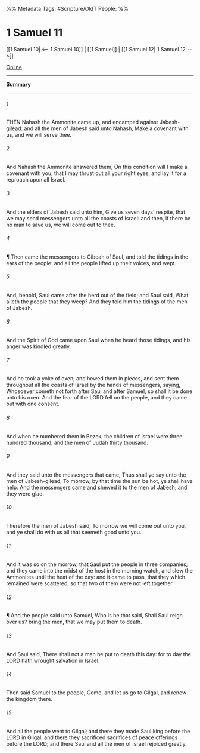 

%% Metadata
Tags: #Scripture/OldT
People: 
%%
# 1 Samuel 11
[[1 Samuel 10| <-- 1 Samuel 10]] | [[1 Samuel]] | [[1 Samuel 12| 1 Samuel 12 -->]]

[Online](https://churchofjesuschrist.org/study/scriptures/ot/1-sam/11?lang=eng)

---
__Summary__



---

###### 1
THEN Nahash the Ammonite came up, and encamped against Jabesh-gilead: and all the men of Jabesh said unto Nahash, Make a covenant with us, and we will serve thee.
###### 2
And Nahash the Ammonite answered them, On this condition will I make a covenant with you, that I may thrust out all your right eyes, and lay it for a reproach upon all Israel.
###### 3
And the elders of Jabesh said unto him, Give us seven days' respite, that we may send messengers unto all the coasts of Israel: and then, if there be no man to save us, we will come out to thee.
###### 4
¶ Then came the messengers to Gibeah of Saul, and told the tidings in the ears of the people: and all the people lifted up their voices, and wept.
###### 5
And, behold, Saul came after the herd out of the field; and Saul said, What aileth the people that they weep?  And they told him the tidings of the men of Jabesh.
###### 6
And the Spirit of God came upon Saul when he heard those tidings, and his anger was kindled greatly.
###### 7
And he took a yoke of oxen, and hewed them in pieces, and sent them throughout all the coasts of Israel by the hands of messengers, saying, Whosoever cometh not forth after Saul and after Samuel, so shall it be done unto his oxen.  And the fear of the LORD fell on the people, and they came out with one consent.
###### 8
And when he numbered them in Bezek, the children of Israel were three hundred thousand, and the men of Judah thirty thousand.
###### 9
And they said unto the messengers that came, Thus shall ye say unto the men of Jabesh-gilead, To morrow, by that time the sun be hot, ye shall have help.  And the messengers came and shewed it to the men of Jabesh; and they were glad.
###### 10
Therefore the men of Jabesh said, To morrow we will come out unto you, and ye shall do with us all that seemeth good unto you.
###### 11
And it was so on the morrow, that Saul put the people in three companies; and they came into the midst of the host in the morning watch, and slew the Ammonites until the heat of the day: and it came to pass, that they which remained were scattered, so that two of them were not left together.
###### 12
¶ And the people said unto Samuel, Who is he that said, Shall Saul reign over us?  bring the men, that we may put them to death.
###### 13
And Saul said, There shall not a man be put to death this day: for to day the LORD hath wrought salvation in Israel.
###### 14
Then said Samuel to the people, Come, and let us go to Gilgal, and renew the kingdom there.
###### 15
And all the people went to Gilgal; and there they made Saul king before the LORD in Gilgal; and there they sacrificed sacrifices of peace offerings before the LORD; and there Saul and all the men of Israel rejoiced greatly.



